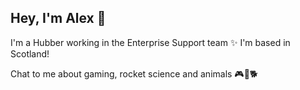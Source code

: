 ## Hey, I'm Alex 👋

I'm a Hubber working in the Enterprise Support team ✨ I'm based in Scotland!

Chat to me about gaming, rocket science and animals 🎮🚀🐕
